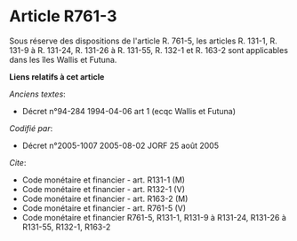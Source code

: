 # Article R761-3

Sous réserve des dispositions de l'article R. 761-5, les articles R. 131-1, R. 131-9 à R. 131-24, R. 131-26 à R. 131-55, R.
132-1 et R. 163-2 sont applicables dans les îles Wallis et Futuna.

**Liens relatifs à cet article**

_Anciens textes_:

  - Décret n°94-284 1994-04-06 art 1 (ecqc Wallis et Futuna)

_Codifié par_:

  - Décret n°2005-1007 2005-08-02 JORF 25 août 2005

_Cite_:

  - Code monétaire et financier - art. R131-1 (M)
  - Code monétaire et financier - art. R132-1 (V)
  - Code monétaire et financier - art. R163-2 (M)
  - Code monétaire et financier - art. R761-5 (V)
  - Code monétaire et financier R761-5, R131-1, R131-9 à R131-24, R131-26 à R131-55, R132-1, R163-2
